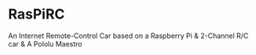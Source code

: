 # RasPiRC
An Internet Remote-Control Car based on a Raspberry Pi &amp; 2-Channel R/C car &amp; A Pololu Maestro
